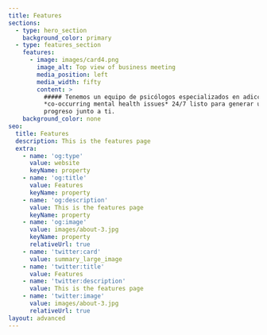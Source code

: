 ```yaml
---
title: Features
sections:
  - type: hero_section
    background_color: primary
  - type: features_section
    features:
      - image: images/card4.png
        image_alt: Top view of business meeting
        media_position: left
        media_width: fifty
        content: >
          ##### Tenemos un equipo de psicólogos especializados en adicciones y
          *co-occurring mental health issues* 24/7 listo para generar un plan de
          progreso junto a ti.
    background_color: none
seo:
  title: Features
  description: This is the features page
  extra:
    - name: 'og:type'
      value: website
      keyName: property
    - name: 'og:title'
      value: Features
      keyName: property
    - name: 'og:description'
      value: This is the features page
      keyName: property
    - name: 'og:image'
      value: images/about-3.jpg
      keyName: property
      relativeUrl: true
    - name: 'twitter:card'
      value: summary_large_image
    - name: 'twitter:title'
      value: Features
    - name: 'twitter:description'
      value: This is the features page
    - name: 'twitter:image'
      value: images/about-3.jpg
      relativeUrl: true
layout: advanced
---
```

